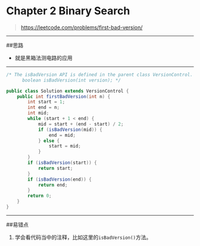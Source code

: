 # Chapter 2 Binary Search


> https://leetcode.com/problems/first-bad-version/

------------
##思路
* 就是黑箱法测电路的应用

------

```java
/* The isBadVersion API is defined in the parent class VersionControl.
      boolean isBadVersion(int version); */

public class Solution extends VersionControl {
    public int firstBadVersion(int n) {
        int start = 1;
        int end = n;
        int mid;
        while (start + 1 < end) {
            mid = start + (end - start) / 2;
            if (isBadVersion(mid)) {
                end = mid;
            } else {
                start = mid;
            }
        }
        if (isBadVersion(start)) {
            return start;
        }
        if (isBadVersion(end)) {
            return end;
        }
        return 0;
    }
}
```
-----
##易错点

1. 学会看代码当中的注释，比如这里的```isBadVersion()```方法。
